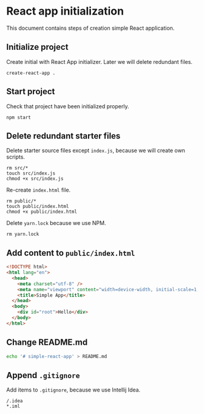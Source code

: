# React app initialization

This document contains steps of creation simple React application.

## Initialize project
Create initial with React App initializer. Later we will delete redundant files.
```
create-react-app .
```

## Start project
Check that project have been initialized properly.
```
npm start
```

## Delete redundant starter files
Delete starter source files except `index.js`, because we will create own scripts.
```
rm src/*
touch src/index.js
chmod +x src/index.js
```
Re-create `index.html` file.
```
rm public/*
touch public/index.html
chmod +x public/index.html
```
Delete `yarn.lock` because we use NPM.
```
rm yarn.lock
```

## Add content to `public/index.html`
```html
<!DOCTYPE html>
<html lang="en">
  <head>
    <meta charset="utf-8" />
    <meta name="viewport" content="width=device-width, initial-scale=1, shrink-to-fit=no"/>
    <title>Simple App</title>
  </head>
  <body>
    <div id="root">Hello</div>
  </body>
</html>
```

## Change README.md
```bash
echo '# simple-react-app' > README.md
```

## Append `.gitignore`
Add items to `.gitignore`, because we use Intellij Idea.
```
/.idea
*.iml
```